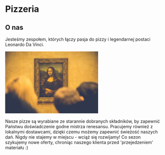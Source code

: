 # Pizzeria 

## O nas
Jesteśmy zespołem, których łączy pasja do pizzy i legendarnej postaci Leonardo Da Vinci.

<img src = "img do pizzerii/eric-terrade-0WQOCx1g8hw-unsplash.jpg" width = 300>

Nasze pizze są wyrabiane ze starannie dobranych składników, by zapewnić Państwu doświadczenie godne mistrza renesansu. Pracujemy również z lokalnymi dostawcami, dzięki czemu możemy zapewnić świeżość naszych dań.
Nigdy nie stajemy w miejscu - wciąż się rozwijamy! Co sezon szykujemy nowe oferty, chroniąc naszego klienta przed 'przejedzeniem' materiału :)
